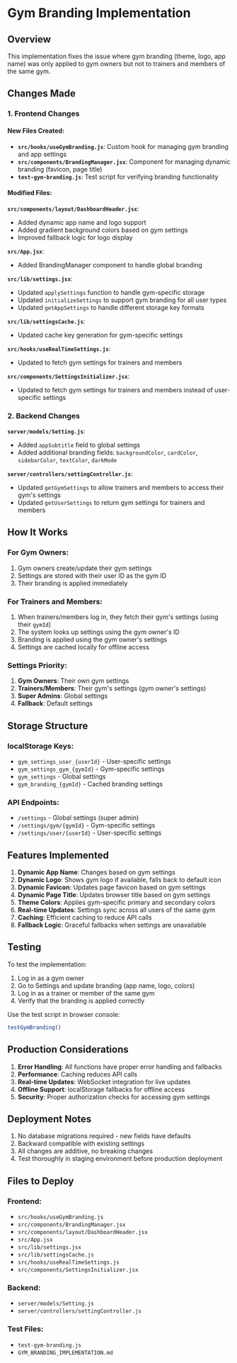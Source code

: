 # Gym Branding Implementation

## Overview
This implementation fixes the issue where gym branding (theme, logo, app name) was only applied to gym owners but not to trainers and members of the same gym.

## Changes Made

### 1. Frontend Changes

#### New Files Created:
- **`src/hooks/useGymBranding.js`**: Custom hook for managing gym branding and app settings
- **`src/components/BrandingManager.jsx`**: Component for managing dynamic branding (favicon, page title)
- **`test-gym-branding.js`**: Test script for verifying branding functionality

#### Modified Files:

**`src/components/layout/DashboardHeader.jsx`**:
- Added dynamic app name and logo support
- Added gradient background colors based on gym settings
- Improved fallback logic for logo display

**`src/App.jsx`**:
- Added BrandingManager component to handle global branding

**`src/lib/settings.jsx`**:
- Updated `applySettings` function to handle gym-specific storage
- Updated `initializeSettings` to support gym branding for all user types
- Updated `getAppSettings` to handle different storage key formats

**`src/lib/settingsCache.js`**:
- Updated cache key generation for gym-specific settings

**`src/hooks/useRealTimeSettings.js`**:
- Updated to fetch gym settings for trainers and members

**`src/components/SettingsInitializer.jsx`**:
- Updated to fetch gym settings for trainers and members instead of user-specific settings

### 2. Backend Changes

**`server/models/Setting.js`**:
- Added `appSubtitle` field to global settings
- Added additional branding fields: `backgroundColor`, `cardColor`, `sidebarColor`, `textColor`, `darkMode`

**`server/controllers/settingController.js`**:
- Updated `getGymSettings` to allow trainers and members to access their gym's settings
- Updated `getUserSettings` to return gym settings for trainers and members

## How It Works

### For Gym Owners:
1. Gym owners create/update their gym settings
2. Settings are stored with their user ID as the gym ID
3. Their branding is applied immediately

### For Trainers and Members:
1. When trainers/members log in, they fetch their gym's settings (using their `gymId`)
2. The system looks up settings using the gym owner's ID
3. Branding is applied using the gym owner's settings
4. Settings are cached locally for offline access

### Settings Priority:
1. **Gym Owners**: Their own gym settings
2. **Trainers/Members**: Their gym's settings (gym owner's settings)
3. **Super Admins**: Global settings
4. **Fallback**: Default settings

## Storage Structure

### localStorage Keys:
- `gym_settings_user_{userId}` - User-specific settings
- `gym_settings_gym_{gymId}` - Gym-specific settings
- `gym_settings` - Global settings
- `gym_branding_{gymId}` - Cached branding settings

### API Endpoints:
- `/settings` - Global settings (super admin)
- `/settings/gym/{gymId}` - Gym-specific settings
- `/settings/user/{userId}` - User-specific settings

## Features Implemented

1. **Dynamic App Name**: Changes based on gym settings
2. **Dynamic Logo**: Shows gym logo if available, falls back to default icon
3. **Dynamic Favicon**: Updates page favicon based on gym settings
4. **Dynamic Page Title**: Updates browser title based on gym settings
5. **Theme Colors**: Applies gym-specific primary and secondary colors
6. **Real-time Updates**: Settings sync across all users of the same gym
7. **Caching**: Efficient caching to reduce API calls
8. **Fallback Logic**: Graceful fallbacks when settings are unavailable

## Testing

To test the implementation:

1. Log in as a gym owner
2. Go to Settings and update branding (app name, logo, colors)
3. Log in as a trainer or member of the same gym
4. Verify that the branding is applied correctly

Use the test script in browser console:
```javascript
testGymBranding()
```

## Production Considerations

1. **Error Handling**: All functions have proper error handling and fallbacks
2. **Performance**: Caching reduces API calls
3. **Real-time Updates**: WebSocket integration for live updates
4. **Offline Support**: localStorage fallbacks for offline access
5. **Security**: Proper authorization checks for accessing gym settings

## Deployment Notes

1. No database migrations required - new fields have defaults
2. Backward compatible with existing settings
3. All changes are additive, no breaking changes
4. Test thoroughly in staging environment before production deployment

## Files to Deploy

### Frontend:
- `src/hooks/useGymBranding.js`
- `src/components/BrandingManager.jsx`
- `src/components/layout/DashboardHeader.jsx`
- `src/App.jsx`
- `src/lib/settings.jsx`
- `src/lib/settingsCache.js`
- `src/hooks/useRealTimeSettings.js`
- `src/components/SettingsInitializer.jsx`

### Backend:
- `server/models/Setting.js`
- `server/controllers/settingController.js`

### Test Files:
- `test-gym-branding.js`
- `GYM_BRANDING_IMPLEMENTATION.md`